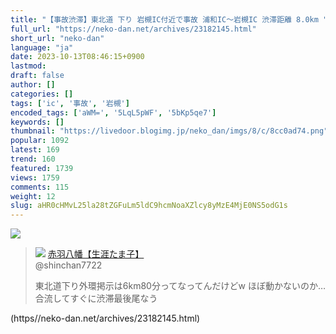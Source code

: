 ```yaml
---
title: "【事故渋滞】東北道 下り 岩槻IC付近で事故 浦和IC〜岩槻IC 渋滞距離 8.0km "
full_url: "https://neko-dan.net/archives/23182145.html"
short_url: "neko-dan"
language: "ja"
date: 2023-10-13T08:46:15+0900
lastmod: 
draft: false
author: []
categories: []
tags: ['ic', '事故', '岩槻']
encoded_tags: ['aWM=', '5LqL5pWF', '5bKp5qe7']
keywords: []
thumbnail: "https://livedoor.blogimg.jp/neko_dan/imgs/8/c/8cc0ad74.png"
popular: 1092
latest: 169
trend: 160
featured: 1739
views: 1759
comments: 115
weight: 12
slug: aHR0cHMvL25la28tZGFuLm5ldC9hcmNoaXZlcy8yMzE4MjE0NS5odG1s
---
```


![](https://livedoor.blogimg.jp/neko_dan/imgs/8/c/8cc0ad74.png)

<blockquote id='twibody3vxzFWu3eX'> <p> <img src='https//livedoor.blogimg.jp/neko_dan/imgs/9/f/9fa6da99.jpg'> <a href='https//twitter.com/shinchan7722/status/1712608068360634757' target='_blank'>赤羽八幡【生涯たま子】 </a><br> @shinchan7722 </p> <p id='twitext3vxzFWu3eX'> 東北道下り外環掲示は6km80分ってなってんだけどw ほぼ動かないのか… 合流してすぐに渋滞最後尾なう </p> <p> <a href='https//twitter.com/shinchan7722/status/1712608068360634757' target='_blank'></a> </p> </blockquote> 

(https//neko-dan.net/archives/23182145.html)
